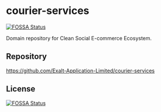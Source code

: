 # courier-services
[![FOSSA Status](https://app.fossa.com/api/projects/git%2Bgithub.com%2FExalt-Application-Limited%2Fexalt-courier-services.svg?type=shield)](https://app.fossa.com/projects/git%2Bgithub.com%2FExalt-Application-Limited%2Fexalt-courier-services?ref=badge_shield)


Domain repository for Clean Social E-commerce Ecosystem.

## Repository
https://github.com/Exalt-Application-Limited/courier-services


## License
[![FOSSA Status](https://app.fossa.com/api/projects/git%2Bgithub.com%2FExalt-Application-Limited%2Fexalt-courier-services.svg?type=large)](https://app.fossa.com/projects/git%2Bgithub.com%2FExalt-Application-Limited%2Fexalt-courier-services?ref=badge_large)